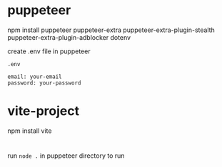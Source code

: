 # puppeteer
npm install puppeteer puppeteer-extra puppeteer-extra-plugin-stealth puppeteer-extra-plugin-adblocker dotenv

create .env file in puppeteer
```
.env

email: your-email
password: your-password
```

# vite-project
npm install vite

#
run `node .` in puppeteer directory to run
